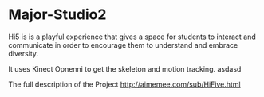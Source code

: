 # Major-Studio2

Hi5 is is a playful experience that gives a space for students to interact and communicate in order to encourage them to understand and embrace diversity.

It uses Kinect Opnenni to get the skeleton and motion tracking.
asdasd


The full description of the Project
http://aimemee.com/sub/HiFive.html
